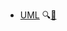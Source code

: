 * [UML]({{baseUrl}}/uml/)
  <trigger for="pop:uml-preview">:mag:</trigger>[:scroll:](uml/print.html)

<popover id="pop:uml-preview" title="UML :mag:" placement="right">
  <div slot="content">
    <include src="preview.md" />
  </div>
</popover>
